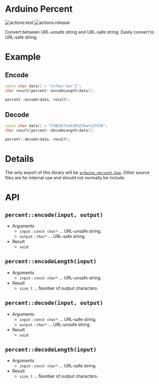 # **Arduino Percent**
![actions:test](https://github.com/dojyorin/arduino_percent/actions/workflows/test.yaml/badge.svg)
![actions:release](https://github.com/dojyorin/arduino_percent/actions/workflows/release.yaml/badge.svg)

Convert between URL-unsafe string and URL-safe string.
Easily convert to URL-safe string.

# Example
## Encode
```c++
const char data[] = "{<foo>'bar'}";
char result[percent::encodeLength(data)];

percent::encode(data, result);
```

## Decode
```c++
const char data[] = "%7B%3Cfoo%3E%27bar%27%7D";
char result[percent::decodeLength(data)];

percent::decode(data, result);
```

# Details
The only export of this library will be [`arduino_percent.hpp`](./src/arduino_percent.hpp).
Other source files are for internal use and should not normally be include.

# API
## `percent::encode(input, output)`
- Arguments
    - `input` : `const char*` ... URL-unsafe string.
    - `output` : `char*` ...  URL-safe string.
- Result
    - `void`

## `percent::encodeLength(input)`
- Arguments
    - `input` : `const char*` ... URL-unsafe string.
- Result
    - `size_t` ... Number of output characters.

## `percent::decode(input, output)`
- Arguments
    - `input` : `const char*` ...  URL-safe string.
    - `output` : `char*` ... URL-unsafe string.
- Result
    - `void`

## `percent::decodeLength(input)`
- Arguments
    - `input` : `const char*` ... URL-safe string.
- Result
    - `size_t` ... Number of output characters.